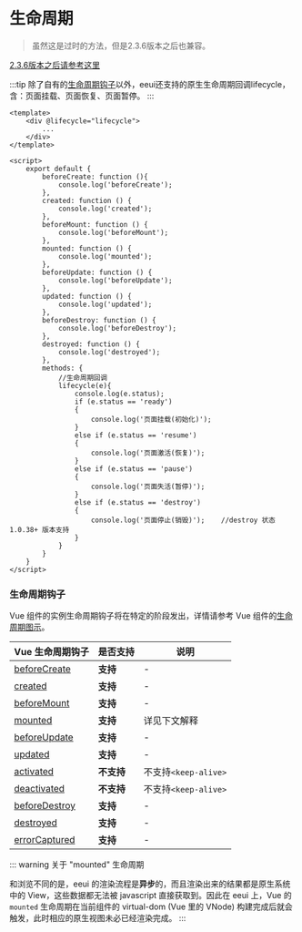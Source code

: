 # 生命周期 <Tag value="2.3.6(含)之前"/>

> 虽然这是过时的方法，但是2.3.6版本之后也兼容。

[2.3.6版本之后请参考这里](./lifecycle.html)

:::tip
除了自有的[生命周期钩子](#生命周期钩子)以外，eeui还支持的原生生命周期回调lifecycle，含：页面挂载、页面恢复、页面暂停。
:::

```vue
<template>
	<div @lifecycle="lifecycle">
		...
	</div>
</template>

<script>
    export default {
	    beforeCreate: function (){
	        console.log('beforeCreate');
	    },
	    created: function () {
	        console.log('created');
	    },
	    beforeMount: function () {
	        console.log('beforeMount');
	    },
	    mounted: function () {
	        console.log('mounted');
	    },
	    beforeUpdate: function () {
	        console.log('beforeUpdate');
	    },
	    updated: function () {
	        console.log('updated');
	    },
	    beforeDestroy: function () {
	        console.log('beforeDestroy');
	    },
	    destroyed: function () {
	        console.log('destroyed');
	    },
	    methods: {
	        //生命周期回调
	        lifecycle(e){
	            console.log(e.status);
	            if (e.status == 'ready')
	            {
                    console.log('页面挂载(初始化)');
	            }
	            else if (e.status == 'resume') 
	            {
                    console.log('页面激活(恢复)');
	            }
	            else if (e.status == 'pause') 
	            {
                    console.log('页面失活(暂停)');
                }
	            else if (e.status == 'destroy') 
	            {
                    console.log('页面停止(销毁)');    //destroy 状态 1.0.38+ 版本支持
                }
	        }
	    }
    }
</script>
```

### 生命周期钩子

Vue 组件的实例生命周期钩子将在特定的阶段发出，详情请参考 Vue 组件的[生命周期图示](https://cn.vuejs.org/v2/guide/instance.html#%E7%94%9F%E5%91%BD%E5%91%A8%E6%9C%9F%E5%9B%BE%E7%A4%BA)。

| Vue 生命周期钩子 | 是否支持 | 说明 |
| ------------------ | --------- | ----- |
| [beforeCreate](https://cn.vuejs.org/v2/api/#beforeCreate)   | <b class="tag-yes">支持</b> | - |
| [created](https://cn.vuejs.org/v2/api/#created)             | <b class="tag-yes">支持</b> | - |
| [beforeMount](https://cn.vuejs.org/v2/api/#beforeMount)     | <b class="tag-yes">支持</b> | - |
| [mounted](https://cn.vuejs.org/v2/api/#mounted)             | <b class="tag-yes">支持</b> | 详见下文解释 |
| [beforeUpdate](https://cn.vuejs.org/v2/api/#beforeUpdate)   | <b class="tag-yes">支持</b> | - |
| [updated](https://cn.vuejs.org/v2/api/#updated)             | <b class="tag-yes">支持</b> | - |
| [activated](https://cn.vuejs.org/v2/api/#activated)         | <b class="tag-no">不支持</b>   | 不支持`<keep-alive>` |
| [deactivated](https://cn.vuejs.org/v2/api/#deactivated)     | <b class="tag-no">不支持</b>   | 不支持`<keep-alive>` |
| [beforeDestroy](https://cn.vuejs.org/v2/api/#beforeDestroy) | <b class="tag-yes">支持</b> | - |
| [destroyed](https://cn.vuejs.org/v2/api/#destroyed)         | <b class="tag-yes">支持</b> | - |
| [errorCaptured](https://cn.vuejs.org/v2/api/#errorCaptured) | <b class="tag-yes">支持</b> | - |

::: warning 关于 "mounted" 生命周期

和浏览不同的是，eeui 的渲染流程是**异步**的，而且渲染出来的结果都是原生系统中的 View，这些数据都无法被 javascript 直接获取到。因此在 eeui 上，Vue 的 `mounted` 生命周期在当前组件的 virtual-dom (Vue 里的 VNode) 构建完成后就会触发，此时相应的原生视图未必已经渲染完成。
:::